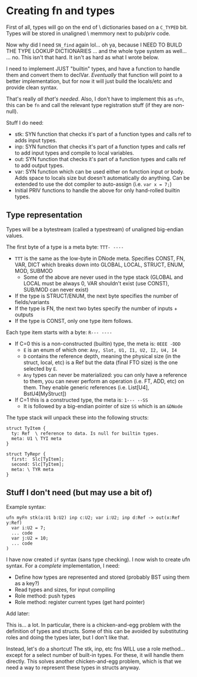 # Creating fn and types

First of all, types will go on the end of \ dictionaries based on a `C_TYPED`
bit. Types will be stored in unaligned \ memmory next to pub/priv code.

Now why did I need `SN_find` again lol... oh ya, because I
NEED TO BUILD THE TYPE LOOKUP DICTIONARIES
... and the whole type system as well...
... no. This isn't that hard. It isn't as hard as what I wrote below.

I need to implement JUST "builtin" types, and have a function to handle them
and convert them to declVar. _Eventually_ that function will point to a better
implementation, but for now it will just build the locals/etc and provide
clean syntax.

That's really _all that's needed_. Also, I don't have to implement this as
`ufn`, this can be `fn` and call the relevant type registration stuff (if
they are non-null).

Stuff I do need:
- stk: SYN function that checks it's part of a function types and calls ref to
  adds input types.
- inp: SYN function that checks it's part of a function types and calls ref to
  add input types and compile to local variables.
- out: SYN function that checks it's part of a function types and calls ref to
  add output types.
- var: SYN function which can be used either on function input or body.
  Adds space to locals size but doesn't automatically do anything. Can be
  extended to use the dot compiler to auto-assign (i.e. `var x = 7;`)
- Initial PRIV functions to handle the above for only hand-rolled builtin
  types.

## Type representation
Types will be a bytestream (called a typestream) of unaligned big-endian values.

The first byte of a type is a meta byte: `TTT- ----`
- `TTT` is the same as the low-byte in DNode meta. Specifies CONST, FN, VAR, DICT
  which breaks down into GLOBAL, LOCAL, STRUCT, ENUM, MOD, SUBMOD
  - Some of the above are never used in the type stack (GLOBAL and LOCAL must
    be always 0, VAR shouldn't exist (use CONST), SUB/MOD can never exist)
- If the type is STRUCT/ENUM, the next byte specifies the number of fields/variants
- If the type is FN, the next two bytes specify the number of inputs + outputs
- If the type is CONST, only one type item follows.

Each type item starts with a byte: `R--- ----`

- If C=0 this is a non-constructed (builtin) type, the meta is: `0EEE -DDD`
  - `E` is an enum of which one: `Any, Slot, U1, I1, U2, I2, U4, I4`
  - `D` contains the reference depth, meaning the physical size (in the struct,
    local, etc) is a Ref but the data (final FTO size) is the one selected by
    `E`.
  - `Any` types can never be materialized: you can only have a reference to them,
    you can never perform an operation (i.e. FT, ADD, etc) on them. They enable
    generic references (i.e. List[U4], BstU4[MyStruct])
- If C=1 this is a constructed type, the meta is: `1--- --SS` 
  - It is followed by a big-endian pointer of size `SS` which is an `&DNode`

The type stack will unpack these into the following structs:

```
struct TyItem {
  ty: Ref  \ reference to data. Is null for builtin types.
  meta: U1 \ TYI meta
}

struct TyRepr {
  first:  Slc[TyItem];
  second: Slc[TyItem];
  meta: \ TYR meta
}
```



## Stuff I don't need (but may use a bit of)

Example syntax:

```
ufn myFn stk(a:U1 b:U2) inp c:U2; var i:U2; inp d:Ref -> out(x:Ref y:Ref)
  var i:U2 = 7;
  ... code
  var j:U2 = 10;
  ... code
)
```

I have now created `if` syntax (sans type checking). I now wish to create ufn syntax.
For a _complete_ implementation, I need:
- Define how types are represented and stored (probably BST using them as a key?)
- Read types and sizes, for input compiling
- Role method: push types
- Role method: register current types (get hard pointer)

Add later:

This is... a lot. In particular, there is a chicken-and-egg problem with the
definition of types and structs. Some of this can be avoided by substituting roles and
doing the types later, but I don't like that.

Instead, let's do a shortcut! The stk, inp, etc fns WILL use a role method... except for
a select number of built-in types. For these, it will handle them directly. This solves
another chicken-and-egg problem, which is that we need a way to represent these types
in structs anyway.

